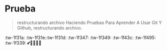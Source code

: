 # Prueba 

> restructurando archivo Haciendo Pruebas Para Aprender A Usar Git Y Github, restructurando archivo.

:tw-1f31a: :tw-1f31e::tw-1f31d: :tw-1f347: :tw-1f349: :tw-1f43c: :tw-1f495: :tw-1f339:
💕🤩👅🤗😝

